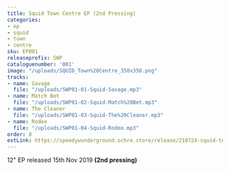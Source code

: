 ```yaml
---
title: Squid Town Centre EP (2nd Pressing)
categories:
- ep
- squid
- town
- centre
sku: EP001
releaseprefix: SWP
cataloguenumber: '001'
image: "/uploads/SQUID_Town%20Centre_350x350.png"
tracks:
- name: Savage
  file: "/uploads/SWP01-01-Squid-Savage.mp3"
- name: Match Bet
  file: "/uploads/SWP01-02-Squid-Match%20Bet.mp3"
- name: The Cleaner
  file: "/uploads/SWP01-03-Squid-The%20Cleaner.mp3"
- name: Rodeo
  file: "/uploads/SWP01-04-Squid-Rodeo.mp3"
order: 8
extLink: https://speedywunderground.ochre.store/release/218724-squid-town-centre
---
```


12" EP released 15th Nov 2019 **(2nd pressing)**
